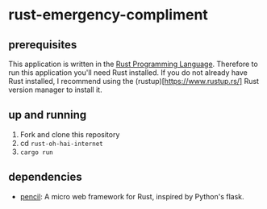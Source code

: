 # rust-emergency-compliment

## prerequisites

This application is written in the [Rust Programming Language](https://www.rust-lang.org/en-US/).
Therefore to run this application you'll need Rust installed. If you do not already have Rust 
installed, I recommend using the (rustup)[https://www.rustup.rs/] Rust version manager to install it.

## up and running

1. Fork and clone this repository
2. cd `rust-oh-hai-internet`
3. `cargo run`

## dependencies

- [pencil](https://crates.io/crates/pencil/): A micro web framework for Rust, inspired by
  Python's flask.
